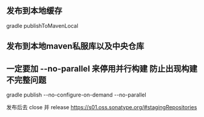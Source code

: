 [comment]: <> (--no-configure-on-demand --no-parallel)
 
 ## 发布到本地缓存
 gradle publishToMavenLocal 


## 发布到本地maven私服库以及中央仓库
## 一定要加 --no-parallel 来停用并行构建 防止出现构建不完整问题
gradle publish --no-configure-on-demand --no-parallel

发布后去 close 并 release
https://s01.oss.sonatype.org/#stagingRepositories